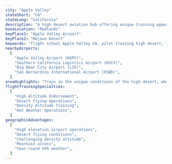 ```yaml
---
city: "Apple Valley"
stateShort: "CA"
stateLong: "California"
description: "A high desert aviation hub offering unique training opportunities with challenging density altitude conditions and diverse terrain for high altitude operations."
baseLocation: "Redlands"
keyPlace1: "Apple Valley Airport"
keyPlace2: "Mojave Desert"
keywords: "flight school Apple Valley CA, pilot training high desert, learn to fly Apple Valley, density altitude training California, high desert aviation training, Apple Valley Airport flight training, NextGen Flight Academy desert training, high altitude endorsement Apple Valley, mountain flying lessons California, desert flying techniques, hot weather operations training"
nearbyAirports:
  [
    "Apple Valley Airport (KAPV)",
    "Southern California Logistics Airport (KVCV)",
    "Big Bear City Airport (L35)",
    "San Bernardino International Airport (KSBD)",
  ]
areaHighlights: "Train in the unique conditions of the high desert, where elevation and hot temperatures create challenging density altitude scenarios. Perfect for developing advanced flying skills and understanding high altitude operations in demanding conditions."
flightTrainingSpecialties:
  [
    "High Altitude Endorsement",
    "Desert Flying Operations",
    "Density Altitude Training",
    "Hot Weather Operations",
  ]
geographicAdvantages:
  [
    "High elevation airport operations",
    "Desert flying conditions",
    "Challenging density altitude",
    "Mountain access",
    "Year-round VFR weather",
  ]
---
```

